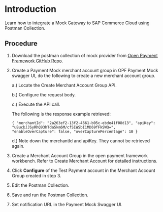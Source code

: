 # Introduction
Learn how to integrate a Mock Gateway to SAP Commerce Cloud using Postman Collection.

## Procedure
1.	Download the postman collection of mock provider from [Open Payment Framework GitHub Repo](https://github.com/opf-postman/commerce-cloud-open-payment-integration/tree/main/postman/paymentmock/Full%20Page).
   
2.	Create a Payment Mock merchant account group in OPF Payment Mock swagger UI, do the following to create a new merchant account group.
   
    a.) Locate the Create Merchant Account Group API.
   
    b.) Configure the request body.
   
    c.) Execute the API call.
  	
   	The following is the response example retrieved:
  	
  	``{
  "merchantId": "2a263ef2-13f2-4561-b05c-ebde41f08d13",
  "apiKey": "uBucbJJSyRhQ93hTdaSkm6M/cfSIWSbI1MD69fFkSWQ=",
  "enableOverCapture": false,
  "overCapturePercentage": 10
  }
``
  	
    d.) Note down the merchantId and apiKey. They cannot be retrieved again.

4. Create a Merchant Account Group in the open payment framework workbench. Refer to Create Merchant Account for detailed instructions.
5. Click **Configure** of the Test Payment account in the Merchant Account Group created in step 3.
6. Edit the Postman Collection.
7. Save and run the Postman Collection.
8. Set notification URL in the Payment Mock Swagger UI.






      





